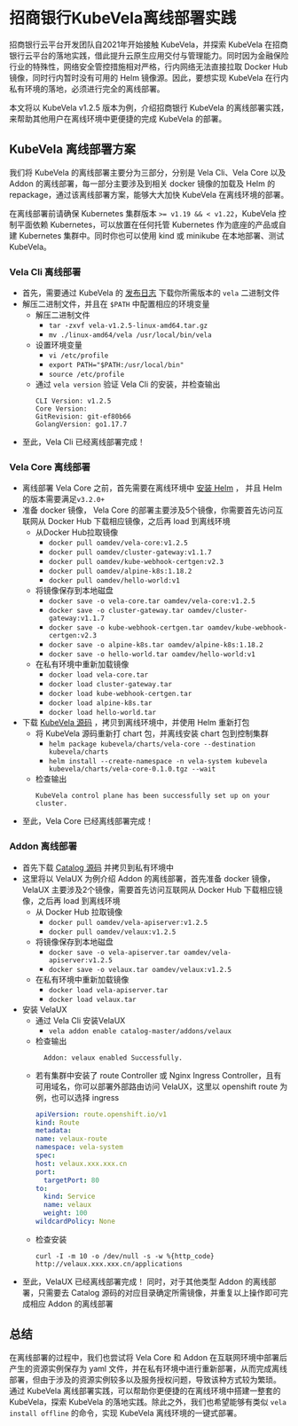 # 招商银行KubeVela离线部署实践
招商银行云平台开发团队自2021年开始接触 KubeVela，并探索 KubeVela 在招商银行云平台的落地实践，借此提升云原生应用交付与管理能力。同时因为金融保险行业的特殊性，网络安全管控措施相对严格，行内网络无法直接拉取 Docker Hub 镜像，同时行内暂时没有可用的 Helm 镜像源。因此，要想实现 KubeVela 在行内私有环境的落地，必须进行完全的离线部署。

本文将以 KubeVela v1.2.5 版本为例，介绍招商银行 KubeVela 的离线部署实践，来帮助其他用户在离线环境中更便捷的完成 KubeVela 的部署。

## KubeVela 离线部署方案
我们将 KubeVela 的离线部署主要分为三部分，分别是 Vela Cli、Vela Core 以及 Addon 的离线部署，每一部分主要涉及到相关 docker 镜像的加载及 Helm 的 repackage，通过该离线部署方案，能够大大加快 KubeVela 在离线环境的部署。

在离线部署前请确保 Kubernetes 集群版本 `>= v1.19 && < v1.22`，KubeVela 控制平面依赖 Kubernetes，可以放置在任何托管 Kubernetes 作为底座的产品或自建 Kubernetes 集群中。同时你也可以使用 kind 或 minikube 在本地部署、测试 KubeVela。

### Vela Cli 离线部署
- 首先，需要通过 KubeVela 的 [发布日志](https://github.com/oam-dev/kubevela/releases) 下载你所需版本的 `vela` 二进制文件
- 解压二进制文件，并且在 `$PATH` 中配置相应的环境变量
  - 解压二进制文件
    - `tar -zxvf vela-v1.2.5-linux-amd64.tar.gz`
    - `mv ./linux-amd64/vela /usr/local/bin/vela`
  - 设置环境变量
    - `vi /etc/profile`
    - `export PATH="$PATH:/usr/local/bin"`
    - `source /etc/profile`
  - 通过 `vela version` 验证 Vela Cli 的安装，并检查输出
    ```shell script
    CLI Version: v1.2.5
    Core Version:
    GitRevision: git-ef80b66
    GolangVersion: go1.17.7
    ```
- 至此，Vela Cli 已经离线部署完成！

### Vela Core 离线部署
- 离线部署 Vela Core 之前，首先需要在离线环境中 [安装 Helm](https://helm.sh/docs/intro/install/) ， 并且 Helm 的版本需要满足`v3.2.0+`
- 准备 docker 镜像， Vela Core 的部署主要涉及5个镜像，你需要首先访问互联网从 Docker Hub 下载相应镜像，之后再 load 到离线环境
  - 从Docker Hub拉取镜像
    - `docker pull oamdev/vela-core:v1.2.5`
    - `docker pull oamdev/cluster-gateway:v1.1.7`
    - `docker pull oamdev/kube-webhook-certgen:v2.3`
    - `docker pull oamdev/alpine-k8s:1.18.2`
    - `docker pull oamdev/hello-world:v1`
  - 将镜像保存到本地磁盘
    - `docker save -o vela-core.tar oamdev/vela-core:v1.2.5`
    - `docker save -o cluster-gateway.tar oamdev/cluster-gateway:v1.1.7`
    - `docker save -o kube-webhook-certgen.tar oamdev/kube-webhook-certgen:v2.3`
    - `docker save -o alpine-k8s.tar oamdev/alpine-k8s:1.18.2`
    - `docker save -o hello-world.tar oamdev/hello-world:v1`
  - 在私有环境中重新加载镜像
    - `docker load vela-core.tar`
    - `docker load cluster-gateway.tar`
    - `docker load kube-webhook-certgen.tar`
    - `docker load alpine-k8s.tar`
    - `docker load hello-world.tar`
- 下载 [KubeVela 源码](https://github.com/oam-dev/kubevela/releases) ，拷贝到离线环境中，并使用 Helm 重新打包
  - 将 KubeVela 源码重新打 chart 包，并离线安装 chart 包到控制集群
    - `helm package kubevela/charts/vela-core --destination kubevela/charts`
    - `helm install --create-namespace -n vela-system kubevela kubevela/charts/vela-core-0.1.0.tgz --wait`
  - 检查输出
    ```shell script
    KubeVela control plane has been successfully set up on your cluster.
    ```
- 至此，Vela Core 已经离线部署完成！
### Addon 离线部署
- 首先下载 [Catalog 源码](https://github.com/oam-dev/catalog) 并拷贝到私有环境中
- 这里将以 VelaUX 为例介绍 Addon 的离线部署，首先准备 docker 镜像，VelaUX 主要涉及2个镜像，需要首先访问互联网从 Docker Hub 下载相应镜像，之后再 load 到离线环境
  - 从 Docker Hub 拉取镜像
    - `docker pull oamdev/vela-apiserver:v1.2.5`
    - `docker pull oamdev/velaux:v1.2.5`
  - 将镜像保存到本地磁盘
    - `docker save -o vela-apiserver.tar oamdev/vela-apiserver:v1.2.5`
    - `docker save -o velaux.tar oamdev/velaux:v1.2.5`
  - 在私有环境中重新加载镜像
    - `docker load vela-apiserver.tar`
    - `docker load velaux.tar`
- 安装 VelaUX
  - 通过 Vela Cli 安装VelaUX 
    - `vela addon enable catalog-master/addons/velaux`
  - 检查输出
    ```shell script
      Addon: velaux enabled Successfully.
    ```
  - 若有集群中安装了 route Controller 或 Nginx Ingress Controller，且有可用域名，你可以部署外部路由访问 VelaUX，这里以 openshift route 为例，也可以选择 ingress
       ```yaml
      apiVersion: route.openshift.io/v1
      kind: Route
      metadata:
      name: velaux-route
      namespace: vela-system
      spec:
       host: velaux.xxx.xxx.cn
       port:
         targetPort: 80
       to:
         kind: Service
         name: velaux
         weight: 100
       wildcardPolicy: None
    ```
  - 检查安装
      ```shell script
      curl -I -m 10 -o /dev/null -s -w %{http_code} http://velaux.xxx.xxx.cn/applications
    ```
- 至此，VelaUX 已经离线部署完成！ 同时，对于其他类型 Addon 的离线部署，只需要去 Catalog 源码的对应目录确定所需镜像，并重复以上操作即可完成相应 Addon 的离线部署
## 总结
在离线部署的过程中，我们也尝试将 Vela Core 和 Addon 在互联网环境中部署后产生的资源实例保存为 yaml 文件，并在私有环境中进行重新部署，从而完成离线部署，但由于涉及的资源实例较多以及服务授权问题，导致该种方式较为繁琐。
通过 KubeVela 离线部署实践，可以帮助你更便捷的在离线环境中搭建一整套的 KubeVela，探索 KubeVela 的落地实践。除此之外，我们也希望能够有类似 `vela install offline` 的命令，实现 KubeVela 离线环境的一键式部署。